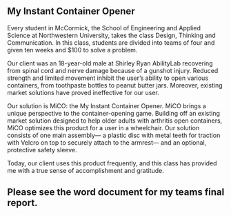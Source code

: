 ## My Instant Container Opener
Every student in McCormick, the School of Engineering and Applied Science at Northwestern University, takes the class Design, Thinking and Communication. In this class, students are divided into teams of four and given ten weeks and $100 to solve a problem. 

Our client was an 18-year-old male at Shirley Ryan AbilityLab recovering from spinal cord and nerve damage because of a gunshot injury. Reduced strength and limited movement inhibit the user’s ability to open various containers, from toothpaste bottles to peanut butter jars. Moreover, existing market solutions have proved ineffective for our user.

Our solution is MiCO: the My Instant Container Opener. MiCO brings a unique perspective to the container-opening game. Building off an existing market solution designed to help older adults with arthritis open containers, MiCO optimizes this product for a user in a wheelchair. Our solution consists of one main assembly— a plastic disc with metal teeth for traction with Velcro on top to securely attach to the armrest— and an optional, protective safety sleeve. 

Today, our client uses this product frequently, and this class has provided me with a true sense of accomplishment and gratitude.

## Please see the word document for my teams final report. 
